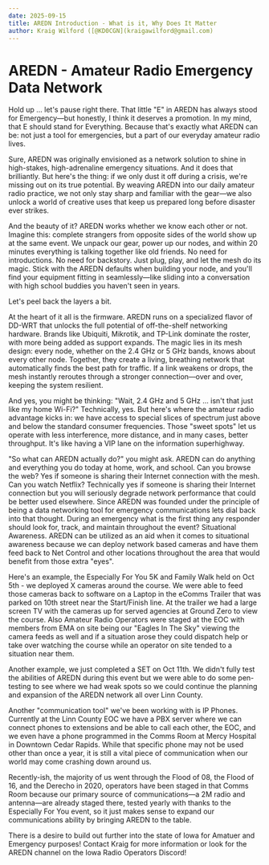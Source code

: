 ```yaml
---
date: 2025-09-15
title: AREDN Introduction - What is it, Why Does It Matter
author: Kraig Wilford ([@KD0CGN](kraigawilford@gmail.com)
---
```



# AREDN - Amateur Radio Emergency Data Network

Hold up ... let's pause right there. That little "E" in AREDN has always stood for Emergency—but honestly, I think it deserves a promotion. In my mind, that E should stand for Everything. Because that's exactly what AREDN can be: not just a tool for emergencies, but a part of our everyday amateur radio lives.

Sure, AREDN was originally envisioned as a network solution to shine in high-stakes, high-adrenaline emergency situations. And it does that brilliantly. But here's the thing: if we only dust it off during a crisis, we're missing out on its true potential. By weaving AREDN into our daily amateur radio practice, we not only stay sharp and familiar with the gear—we also unlock a world of creative uses that keep us prepared long before disaster ever strikes.

And the beauty of it? AREDN works whether we know each other or not. Imagine this: complete strangers from opposite sides of the world show up at the same event. We unpack our gear, power up our nodes, and within 20 minutes everything is talking together like old friends. No need for introductions. No need for backstory. Just plug, play, and let the mesh do its magic. Stick with the AREDN defaults when building your node, and you'll find your equipment fitting in seamlessly—like sliding into a conversation with high school buddies you haven't seen in years.

Let's peel back the layers a bit.

At the heart of it all is the firmware. AREDN runs on a specialized flavor of DD-WRT that unlocks the full potential of off-the-shelf networking hardware. Brands like Ubiquiti, Mikrotik, and TP-Link dominate the roster, with more being added as support expands. The magic lies in its mesh design: every node, whether on the 2.4 GHz or 5 GHz bands, knows about every other node. Together, they create a living, breathing network that automatically finds the best path for traffic. If a link weakens or drops, the mesh instantly reroutes through a stronger connection—over and over, keeping the system resilient.

And yes, you might be thinking: "Wait, 2.4 GHz and 5 GHz ... isn't that just like my home Wi-Fi?" Technically, yes. But here's where the amateur radio advantage kicks in: we have access to special slices of spectrum just above and below the standard consumer frequencies. Those "sweet spots" let us operate with less interference, more distance, and in many cases, better throughput. It's like having a VIP lane on the information superhighway.

"So what can AREDN actually do?" you might ask. AREDN can do anything and everything you do today at home, work, and school. Can you browse the web? Yes if someone is sharing their Internet connection with the mesh. Can you watch Netflix? Technically yes if someone is sharing their Internet connection but you will seriously degrade network performance that could be better used elsewhere. Since AREDN was founded under the principle of being a data networking tool for emergency communications lets dial back into that thought. During an emergency what is the first thing any responder should look for, track, and maintain throughout the event? Situational Awareness. AREDN can be utilized as an aid when it comes to situational awareness because we can deploy network based cameras and have them feed back to Net Control and other locations throughout the area that would benefit from those extra "eyes".

Here's an example, the Especially For You 5K and Family Walk held on Oct 5th - we deployed X cameras around the course. We were able to feed those cameras back to software on a Laptop in the eComms Trailer that was parked on 10th street near the Start/Finish line. At the trailer we had a large screen TV with the cameras up for served agencies at Ground Zero to view the course. Also Amateur Radio Operators were staged at the EOC with members from EMA on site being our "Eagles In The Sky" viewing the camera feeds as well and if a situation arose they could dispatch help or take over watching the course while an operator on site tended to a situation near them.

Another example, we just completed a SET on Oct 11th. We didn't fully test the abilities of AREDN during this event but we were able to do some pen-testing to see where we had weak spots so we could continue the planning and expansion of the AREDN network all over Linn County.

Another "communication tool" we've been working with is IP Phones. Currently at the Linn County EOC we have a PBX server where we can connect phones to extensions and be able to call each other, the EOC, and we even have a phone programmed in the Comms Room at Mercy Hospital in Downtown Cedar Rapids. While that specific phone may not be used other than once a year, it is still a vital piece of communication when our world may come crashing down around us.

Recently-ish, the majority of us went through the Flood of 08, the Flood of 16, and the Derecho in 2020, operators have been staged in that Comms Room because our primary source of communications—a 2M radio and antenna—are already staged there, tested yearly with thanks to the Especially For You event, so it just makes sense to expand our communications ability by bringing AREDN to the table.

There is a desire to build out further into the state of Iowa for Amatuer and Emergency purposes! Contact Kraig for more information or look for the AREDN channel on the Iowa Radio Operators Discord!